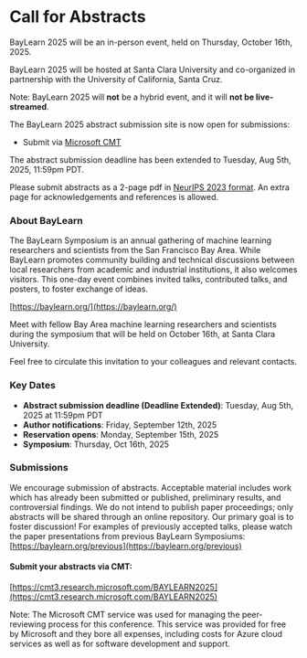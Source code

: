 # Call for Abstracts #

BayLearn 2025 will be an in-person event, held on Thursday, October 16th, 2025.

BayLearn 2025 will be hosted at Santa Clara University and co-organized in partnership with the University of California, Santa Cruz.

Note: BayLearn 2025 will **not** be a hybrid event, and it will **not be live-streamed**.

The BayLearn 2025 abstract submission site is now open for submissions:

* Submit via [Microsoft CMT](https://cmt3.research.microsoft.com/BAYLEARN2025)

The abstract submission deadline has been extended to Tuesday, Aug 5th, 2025, 11:59pm PDT.

Please submit abstracts as a 2-page pdf in [NeurIPS 2023 format](https://neurips.cc/Conferences/2023/PaperInformation/StyleFiles). An extra page for acknowledgements and references is allowed.


### About BayLearn

The BayLearn Symposium is an annual gathering of machine learning researchers and scientists from the San Francisco Bay Area. While BayLearn promotes community building and technical discussions between local researchers from academic and industrial institutions, it also welcomes visitors. This one-day event combines invited talks, contributed talks, and posters, to foster exchange of ideas.

[https://baylearn.org/](https://baylearn.org/)

Meet with fellow Bay Area machine learning researchers and scientists during the symposium that will be held on October 16th, at Santa Clara University.

Feel free to circulate this invitation to your colleagues and relevant contacts.

### Key Dates
* **Abstract submission deadline (Deadline Extended)**: Tuesday, Aug 5th, 2025 at 11:59pm PDT
* **Author notifications**: Friday, September 12th, 2025
* **Reservation opens**: Monday, September 15th, 2025
* **Symposium**: Thursday, Oct 16th, 2025

### Submissions

We encourage submission of abstracts. Acceptable material includes work which has already been submitted or published, preliminary results, and controversial findings. We do not intend to publish paper proceedings; only abstracts will be shared through an online repository. Our primary goal is to foster discussion!  For examples of previously accepted talks, please watch the paper presentations from previous BayLearn Symposiums: [https://baylearn.org/previous](https://baylearn.org/previous)

#### Submit your abstracts via CMT: 
[https://cmt3.research.microsoft.com/BAYLEARN2025](https://cmt3.research.microsoft.com/BAYLEARN2025)

Note: The Microsoft CMT service was used for managing the peer-reviewing process for this conference. This service was provided for free by Microsoft and they bore all expenses, including costs for Azure cloud services as well as for software development and support.


